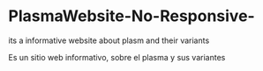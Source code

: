 # PlasmaWebsite-No-Responsive-

its a informative website about plasm and their variants 



Es un sitio web informativo, sobre el plasma y sus variantes
